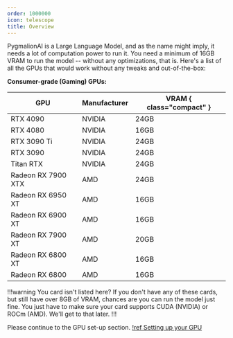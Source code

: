 ```yaml
---
order: 1000000
icon: telescope
title: Overview
---
```


PygmalionAI is a Large Language Model, and as the name might imply, it needs a lot of computation power to run it. You need a minimum of 16GB VRAM to run the model -- without any optimizations, that is. Here's a list of all the GPUs that would work without any tweaks and out-of-the-box:

**Consumer-grade (Gaming) GPUs:**

GPU                 | Manufacturer      | VRAM { class="compact" }
---                 | ---               | ---
RTX 4090            | NVIDIA            | 24GB
RTX 4080            | NVIDIA            | 16GB
RTX 3090 Ti         | NVIDIA            | 24GB
RTX 3090            | NVIDIA            | 24GB
Titan RTX           | NVIDIA            | 24GB
Radeon RX 7900 XTX  | AMD               | 24GB
Radeon RX 6950 XT   | AMD               | 16GB
Radeon RX 6900 XT   | AMD               | 16GB
Radeon RX 7900 XT   | AMD               | 20GB
Radeon RX 6800 XT   | AMD               | 16GB
Radeon RX 6800      | AMD               | 16GB


!!!warning You card isn't listed here?
If you don't have any of these cards, but still have over 8GB of VRAM, chances are you can run the model just fine. You just have to make sure your card supports CUDA (NVIDIA) or ROCm (AMD). We'll get to that later.
!!!


Please continue to the GPU set-up section.
[!ref Setting up your GPU](https://alpindale.github.io/pygmalion-docs/local-installation/gpu/)

